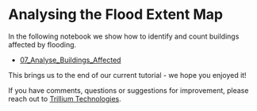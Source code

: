 # Analysing the Flood Extent Map

In the following notebook we show how to identify and count buildings affected
by flooding.

* [07_Analyse_Buildings_Affected](07_Analyse_Buildings_Affected.ipynb)

This brings us to the end of our current tutorial - we hope you enjoyed it!

If you have comments, questions or suggestions for improvement, please
reach out to [Trillium Technologies](https://trillium.tech/).